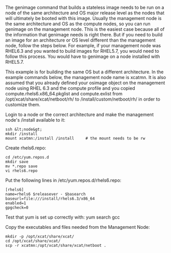 The genimage command that builds a stateless image needs to be run on a node of the same architecture and OS major release level as the nodes that will ultimately be booted with this image. Usually the management node is the same architecture and OS as the compute nodes, so you can run genimage on the management node. This is the easiest case because all of the information that genimage needs is right there. But if you need to build an image for an architecture or OS level different than the management node, follow the steps below. For example, if your management node was RHEL6.3 and you wanted to build images for RHEL5.7, you would need to follow this process. You would have to genimage on a node installed with RHEL5.7. 

This example is for building the same OS but a different architecture. In the example commands below, the management node name is xcatmn. It is also assumed that you already defined your osimage object on the management node using RHEL 6.3 and the compute profile and you copied compute.rhels6.x86_64.pkglist and compute.exlist from /opt/xcat/share/xcat/netboot/rh/ to /install/custom/netboot/rh/ in order to customize them. 

  
Login to a node or the correct architecture and make the management node's /install available to it: 
    
    ssh &lt;node&gt;
    mkdir /install
    mount xcatmn:/install /install     # the mount needs to be rw
    

Create rhels6.repo: 
    
    cd /etc/yum.repos.d
    mkdir save
    mv *.repo save
    vi rhels6.repo
    

Put the following lines in /etc/yum.repos.d/rhels6.repo: 
    
    [rhels6]
    name=rhels6 $releasever - $basearch
    baseurl=file:///install/rhels6.3/x86_64
    enabled=1
    gpgcheck=0
    

Test that yum is set up correctly with: yum search gcc 

Copy the executables and files needed from the Management Node: 
    
    mkdir -p /opt/xcat/share/xcat/
    cd /opt/xcat/share/xcat/
    scp -r xcatmn:/opt/xcat/share/xcat/netboot .  
    
